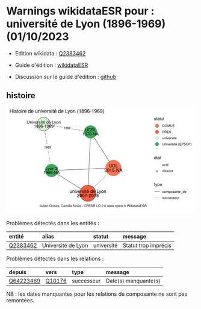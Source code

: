 Warnings wikidataESR pour : université de Lyon (1896-1969)(01/10/2023
================

- Edition wikidata : [Q2383462](https://www.wikidata.org/wiki/Q2383462)
- Guide d'édition : [wikidataESR](https://github.com/cpesr/wikidataESR/)

- Discussion sur le guide d'édition : [github](https://github.com/cpesr/wikidataESR/issues)



## histoire 

![Graphique non généré](Q2383462-histoire.png) 

Problèmes détectés dans les entités :

|entité                                             |alias              |statut     |message              |
|:--------------------------------------------------|:------------------|:----------|:--------------------|
|[Q2383462](https://www.wikidata.org/wiki/Q2383462) |Université de Lyon |université |Statut trop imprécis |

Problèmes détectés dans les relations :

|depuis                                               |vers                                           |type       |message              |
|:----------------------------------------------------|:----------------------------------------------|:----------|:--------------------|
|[Q64223469](https://www.wikidata.org/wiki/Q64223469) |[Q10176](https://www.wikidata.org/wiki/Q10176) |successeur |Date(s) manquante(s) |

NB : les dates manquantes pour les relations de composante ne sont pas remontées. 

